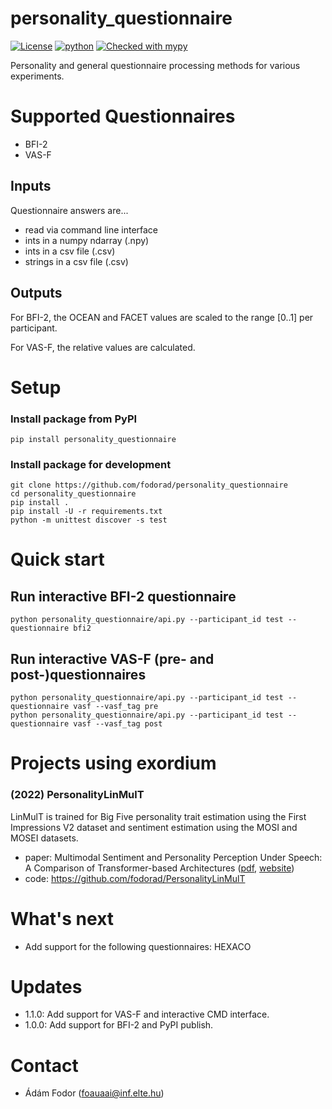 # personality_questionnaire
[![License](https://img.shields.io/badge/license-MIT-yellow.svg)](LICENSE)
[![python](https://img.shields.io/badge/Python-3.11-3776AB.svg?style=flat&logo=python&logoColor=white)](https://www.python.org)
[![Checked with mypy](https://www.mypy-lang.org/static/mypy_badge.svg)](https://www.mypy-lang.org/)

Personality and general questionnaire processing methods for various experiments.

# Supported Questionnaires
* BFI-2
* VAS-F

## Inputs
Questionnaire answers are...
* read via command line interface
* ints in a numpy ndarray (.npy)
* ints in a csv file (.csv)
* strings in a csv file (.csv)

## Outputs
For BFI-2, the OCEAN and FACET values are scaled to the range [0..1] per participant.

For VAS-F, the relative values are calculated.

# Setup
### Install package from PyPI
```
pip install personality_questionnaire
```

### Install package for development
```
git clone https://github.com/fodorad/personality_questionnaire
cd personality_questionnaire
pip install .
pip install -U -r requirements.txt
python -m unittest discover -s test
```

# Quick start
## Run interactive BFI-2 questionnaire
```
python personality_questionnaire/api.py --participant_id test --questionnaire bfi2
```

## Run interactive VAS-F (pre- and post-)questionnaires
```
python personality_questionnaire/api.py --participant_id test --questionnaire vasf --vasf_tag pre
python personality_questionnaire/api.py --participant_id test --questionnaire vasf --vasf_tag post
```

# Projects using exordium

### (2022) PersonalityLinMulT
LinMulT is trained for Big Five personality trait estimation using the First Impressions V2 dataset and sentiment estimation using the MOSI and MOSEI datasets.
* paper: Multimodal Sentiment and Personality Perception Under Speech: A Comparison of Transformer-based Architectures ([pdf](https://proceedings.mlr.press/v173/fodor22a/fodor22a.pdf), [website](https://proceedings.mlr.press/v173/fodor22a.html))
* code: https://github.com/fodorad/PersonalityLinMulT

# What's next
* Add support for the following questionnaires: HEXACO

# Updates
* 1.1.0: Add support for VAS-F and interactive CMD interface.
* 1.0.0: Add support for BFI-2 and PyPI publish.

# Contact
* Ádám Fodor (foauaai@inf.elte.hu)